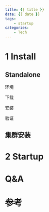 ```yaml
---
title: {{ title }}
date: {{ date }}
tags:
    - startup
categories:  
    - Tech
---
```


<!-- more -->

# 1 Install

## Standalone

环境

下载

安装

验证


## 集群安装

# 2 Startup

# Q&A

# 参考
